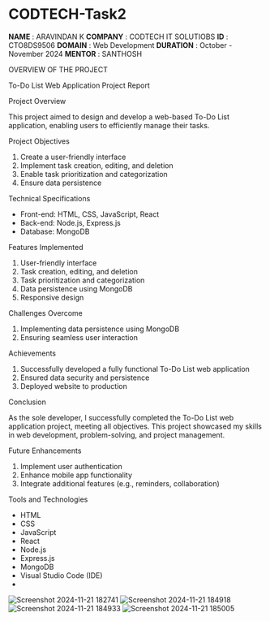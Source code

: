 # CODTECH-Task2 

**NAME**     : ARAVINDAN K
**COMPANY**  : CODTECH IT SOLUTIOBS
**ID**       : CTO8DS9506
**DOMAIN**   : Web Development 
**DURATION** : October - November 2024
**MENTOR**   : SANTHOSH

OVERVIEW OF THE PROJECT  

To-Do List Web Application Project Report

Project Overview

This project aimed to design and develop a web-based To-Do List application, enabling users to efficiently manage their tasks.

Project Objectives

1. Create a user-friendly interface
2. Implement task creation, editing, and deletion
3. Enable task prioritization and categorization
4. Ensure data persistence

Technical Specifications

- Front-end: HTML, CSS, JavaScript, React
- Back-end: Node.js, Express.js
- Database: MongoDB

Features Implemented

1. User-friendly interface
2. Task creation, editing, and deletion
3. Task prioritization and categorization
4. Data persistence using MongoDB
5. Responsive design

Challenges Overcome

1. Implementing data persistence using MongoDB
2. Ensuring seamless user interaction

Achievements

1. Successfully developed a fully functional To-Do List web application
2. Ensured data security and persistence
3. Deployed website to production

Conclusion

As the sole developer, I successfully completed the To-Do List web application project, meeting all objectives. This project showcased my skills in web development, problem-solving, and project management.

Future Enhancements

1. Implement user authentication
2. Enhance mobile app functionality
3. Integrate additional features (e.g., reminders, collaboration)

Tools and Technologies

- HTML
- CSS
- JavaScript
- React
- Node.js
- Express.js
- MongoDB
- Visual Studio Code (IDE)
- 
![Screenshot 2024-11-21 182741](https://github.com/user-attachments/assets/0c3f5187-dfd8-42e6-b946-842c169f1b5d)
![Screenshot 2024-11-21 184918](https://github.com/user-attachments/assets/5710d34e-c4fd-45f2-a6ec-583623b482fc)
![Screenshot 2024-11-21 184933](https://github.com/user-attachments/assets/0ba03133-19ea-4953-a44e-cf12c97c8b7e)
![Screenshot 2024-11-21 185005](https://github.com/user-attachments/assets/a687fcb6-6dee-46a9-9cfa-cc4fb4c78e50)

